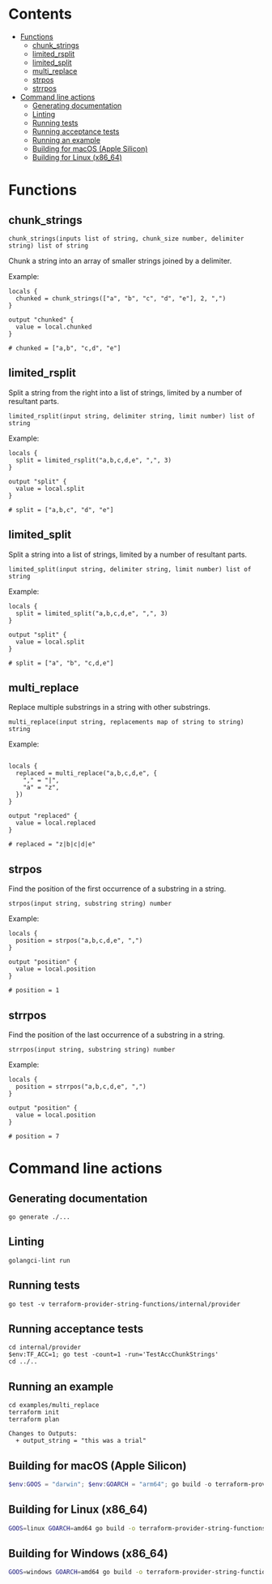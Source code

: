 # Contents

* [Functions](#functions)
  * [chunk_strings](#chunk_strings)
  * [limited_rsplit](#limited_rsplit)
  * [limited_split](#limited_split)
  * [multi_replace](#multi_replace)
  * [strpos](#strpos)
  * [strrpos](#strrpos)
* [Command line actions](#command-line-actions)
  * [Generating documentation](#generating-documentation)
  * [Linting](#linting)
  * [Running tests](#running-tests)
  * [Running acceptance tests](#running-acceptance-tests)
  * [Running an example](#running-an-example)
  * [Building for macOS (Apple Silicon)](#building-for-macos-apple-silicon)
  * [Building for Linux (x86_64)](#building-for-linux-x86_64)

# Functions

## chunk_strings

`chunk_strings(inputs list of string, chunk_size number, delimiter string) list of string`

Chunk a string into an array of smaller strings joined by a delimiter.

Example:

```hcl
locals {
  chunked = chunk_strings(["a", "b", "c", "d", "e"], 2, ",")
}

output "chunked" {
  value = local.chunked
}

# chunked = ["a,b", "c,d", "e"]
```

## limited_rsplit

Split a string from the right into a list of strings, limited by a number of resultant parts.

`limited_rsplit(input string, delimiter string, limit number) list of string`

Example:

```hcl
locals {
  split = limited_rsplit("a,b,c,d,e", ",", 3)
}

output "split" {
  value = local.split
}

# split = ["a,b,c", "d", "e"]
```

## limited_split

Split a string into a list of strings, limited by a number of resultant parts.

`limited_split(input string, delimiter string, limit number) list of string`

Example:

```hcl
locals {
  split = limited_split("a,b,c,d,e", ",", 3)
}

output "split" {
  value = local.split
}

# split = ["a", "b", "c,d,e"]
```

## multi_replace

Replace multiple substrings in a string with other substrings.

`multi_replace(input string, replacements map of string to string) string`

Example:

```hcl

locals {
  replaced = multi_replace("a,b,c,d,e", {
    "," = "|",
    "a" = "z",
  })
}

output "replaced" {
  value = local.replaced
}

# replaced = "z|b|c|d|e"
```

## strpos

Find the position of the first occurrence of a substring in a string.

`strpos(input string, substring string) number`

Example:

```hcl
locals {
  position = strpos("a,b,c,d,e", ",")
}

output "position" {
  value = local.position
}

# position = 1
```

## strrpos

Find the position of the last occurrence of a substring in a string.

`strrpos(input string, substring string) number`

Example:

```hcl
locals {
  position = strrpos("a,b,c,d,e", ",")
}

output "position" {
  value = local.position
}

# position = 7
```

# Command line actions

## Generating documentation

```
go generate ./...
```

## Linting

```
golangci-lint run
```

## Running tests

```
go test -v terraform-provider-string-functions/internal/provider
```

## Running acceptance tests

```
cd internal/provider
$env:TF_ACC=1; go test -count=1 -run='TestAccChunkStrings' 
cd ../..
```

## Running an example

```
cd examples/multi_replace
terraform init
terraform plan

Changes to Outputs:
  + output_string = "this was a trial"
```

## Building for macOS (Apple Silicon)

```powershell
$env:GOOS = "darwin"; $env:GOARCH = "arm64"; go build -o terraform-provider-string-functions_darwin_arm64
```

## Building for Linux (x86_64)

```bash
GOOS=linux GOARCH=amd64 go build -o terraform-provider-string-functions_linux_amd64
```

## Building for Windows (x86_64)

```bash
GOOS=windows GOARCH=amd64 go build -o terraform-provider-string-functions_windows_amd64.exe
```